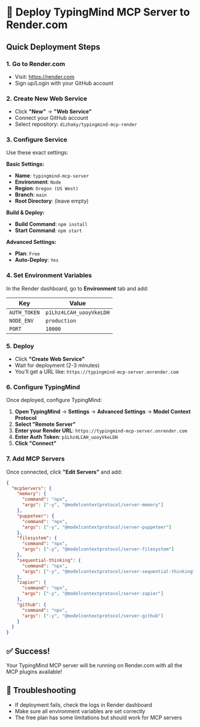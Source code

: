 # 🚀 Deploy TypingMind MCP Server to Render.com

## Quick Deployment Steps

### 1. Go to Render.com

- Visit: https://render.com
- Sign up/Login with your GitHub account

### 2. Create New Web Service

- Click **"New"** → **"Web Service"**
- Connect your GitHub account
- Select repository: `dizhaky/typingmind-mcp-render`

### 3. Configure Service

Use these exact settings:

**Basic Settings:**

- **Name**: `typingmind-mcp-server`
- **Environment**: `Node`
- **Region**: `Oregon (US West)`
- **Branch**: `main`
- **Root Directory**: (leave empty)

**Build & Deploy:**

- **Build Command**: `npm install`
- **Start Command**: `npm start`

**Advanced Settings:**

- **Plan**: `Free`
- **Auto-Deploy**: `Yes`

### 4. Set Environment Variables

In the Render dashboard, go to **Environment** tab and add:

| Key          | Value                   |
| ------------ | ----------------------- |
| `AUTH_TOKEN` | `p1Lhz4LCAH_uooyVkeLDH` |
| `NODE_ENV`   | `production`            |
| `PORT`       | `10000`                 |

### 5. Deploy

- Click **"Create Web Service"**
- Wait for deployment (2-3 minutes)
- You'll get a URL like: `https://typingmind-mcp-server.onrender.com`

### 6. Configure TypingMind

Once deployed, configure TypingMind:

1. **Open TypingMind** → **Settings** → **Advanced Settings** → **Model Context Protocol**
2. **Select "Remote Server"**
3. **Enter your Render URL**: `https://typingmind-mcp-server.onrender.com`
4. **Enter Auth Token**: `p1Lhz4LCAH_uooyVkeLDH`
5. **Click "Connect"**

### 7. Add MCP Servers

Once connected, click **"Edit Servers"** and add:

```json
{
  "mcpServers": {
    "memory": {
      "command": "npx",
      "args": ["-y", "@modelcontextprotocol/server-memory"]
    },
    "puppeteer": {
      "command": "npx",
      "args": ["-y", "@modelcontextprotocol/server-puppeteer"]
    },
    "filesystem": {
      "command": "npx",
      "args": ["-y", "@modelcontextprotocol/server-filesystem"]
    },
    "sequential-thinking": {
      "command": "npx",
      "args": ["-y", "@modelcontextprotocol/server-sequential-thinking"]
    },
    "zapier": {
      "command": "npx",
      "args": ["-y", "@modelcontextprotocol/server-zapier"]
    },
    "github": {
      "command": "npx",
      "args": ["-y", "@modelcontextprotocol/server-github"]
    }
  }
}
```

## ✅ Success!

Your TypingMind MCP server will be running on Render.com with all the MCP plugins available!

## 🔧 Troubleshooting

- If deployment fails, check the logs in Render dashboard
- Make sure all environment variables are set correctly
- The free plan has some limitations but should work for MCP servers
